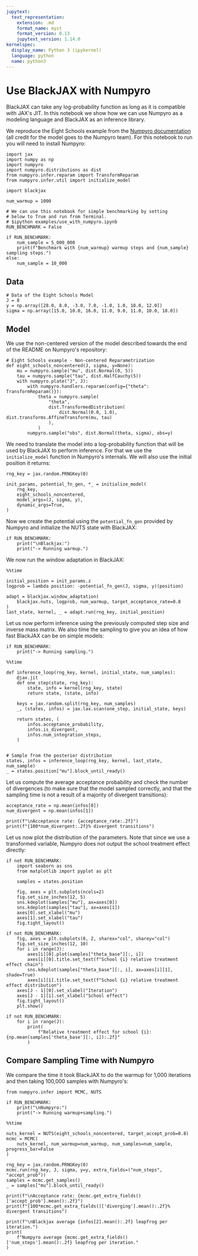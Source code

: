 ```yaml
---
jupytext:
  text_representation:
    extension: .md
    format_name: myst
    format_version: 0.13
    jupytext_version: 1.14.0
kernelspec:
  display_name: Python 3 (ipykernel)
  language: python
  name: python3
---
```


# Use BlackJAX with Numpyro

BlackJAX can take any log-probability function as long as it is compatible with JAX's JIT. In this notebook we show how we can use Numpyro as a modeling language and BlackJAX as an inference library.

We reproduce the Eight Schools example from the [Numpyro documentation](https://github.com/pyro-ppl/numpyro) (all credit for the model goes to the Numpyro team). For this notebook to run you will need to install Numpyro:


```{code-cell} ipython3
import jax
import numpy as np
import numpyro
import numpyro.distributions as dist
from numpyro.infer.reparam import TransformReparam
from numpyro.infer.util import initialize_model

import blackjax
```

```{code-cell} ipython3
num_warmup = 1000

# We can use this notebook for simple benchmarking by setting
# below to True and run from Terminal.
# $ipython examples/use_with_numpyro.ipynb
RUN_BENCHMARK = False

if RUN_BENCHMARK:
    num_sample = 5_000_000
    print(f"Benchmark with {num_warmup} warmup steps and {num_sample} sampling steps.")
else:
    num_sample = 10_000
```

## Data

```{code-cell} ipython3
# Data of the Eight Schools Model
J = 8
y = np.array([28.0, 8.0, -3.0, 7.0, -1.0, 1.0, 18.0, 12.0])
sigma = np.array([15.0, 10.0, 16.0, 11.0, 9.0, 11.0, 10.0, 18.0])
```

## Model

We use the non-centered version of the model described towards the end of the README on Numpyro's repository:

```{code-cell} ipython3
# Eight Schools example - Non-centered Reparametrization
def eight_schools_noncentered(J, sigma, y=None):
    mu = numpyro.sample("mu", dist.Normal(0, 5))
    tau = numpyro.sample("tau", dist.HalfCauchy(5))
    with numpyro.plate("J", J):
        with numpyro.handlers.reparam(config={"theta": TransformReparam()}):
            theta = numpyro.sample(
                "theta",
                dist.TransformedDistribution(
                    dist.Normal(0.0, 1.0), dist.transforms.AffineTransform(mu, tau)
                ),
            )
        numpyro.sample("obs", dist.Normal(theta, sigma), obs=y)
```

We need to translate the model into a log-probability function that will be used by BlackJAX to perform inference. For that we use the `initialize_model` function in Numpyro's internals. We will also use the initial position it returns:

```{code-cell} ipython3
rng_key = jax.random.PRNGKey(0)

init_params, potential_fn_gen, *_ = initialize_model(
    rng_key,
    eight_schools_noncentered,
    model_args=(J, sigma, y),
    dynamic_args=True,
)
```

Now we create the potential using the `potential_fn_gen` provided by Numpyro and initialize the NUTS state with BlackJAX:

```{code-cell} ipython3
if RUN_BENCHMARK:
    print("\nBlackjax:")
    print("-> Running warmup.")
```

We now run the window adaptation in BlackJAX:

```{code-cell} ipython3
%%time

initial_position = init_params.z
logprob = lambda position: -potential_fn_gen(J, sigma, y)(position)

adapt = blackjax.window_adaptation(
    blackjax.nuts, logprob, num_warmup, target_acceptance_rate=0.8
)
last_state, kernel, _ = adapt.run(rng_key, initial_position)
```

Let us now perform inference using the previously computed step size and inverse mass matrix. We also time the sampling to give you an idea of how fast BlackJAX can be on simple models:

```{code-cell} ipython3
if RUN_BENCHMARK:
    print("-> Running sampling.")
```

```{code-cell} ipython3
%%time

def inference_loop(rng_key, kernel, initial_state, num_samples):
    @jax.jit
    def one_step(state, rng_key):
        state, info = kernel(rng_key, state)
        return state, (state, info)

    keys = jax.random.split(rng_key, num_samples)
    _, (states, infos) = jax.lax.scan(one_step, initial_state, keys)

    return states, (
        infos.acceptance_probability,
        infos.is_divergent,
        infos.num_integration_steps,
    )


# Sample from the posterior distribution
states, infos = inference_loop(rng_key, kernel, last_state, num_sample)
_ = states.position["mu"].block_until_ready()
```

Let us compute the average acceptance probability and check the number of divergences (to make sure that the model sampled correctly, and that the sampling time is not a result of a majority of divergent transitions):

```{code-cell} ipython3
acceptance_rate = np.mean(infos[0])
num_divergent = np.mean(infos[1])

print(f"\nAcceptance rate: {acceptance_rate:.2f}")
print(f"{100*num_divergent:.2f}% divergent transitions")
```

Let us now plot the distribution of the parameters. Note that since we use a transformed variable, Numpyro does not output the school treatment effect directly:

```{code-cell} ipython3
if not RUN_BENCHMARK:
    import seaborn as sns
    from matplotlib import pyplot as plt

    samples = states.position

    fig, axes = plt.subplots(ncols=2)
    fig.set_size_inches(12, 5)
    sns.kdeplot(samples["mu"], ax=axes[0])
    sns.kdeplot(samples["tau"], ax=axes[1])
    axes[0].set_xlabel("mu")
    axes[1].set_xlabel("tau")
    fig.tight_layout()
```

```{code-cell} ipython3
if not RUN_BENCHMARK:
    fig, axes = plt.subplots(8, 2, sharex="col", sharey="col")
    fig.set_size_inches(12, 10)
    for i in range(J):
        axes[i][0].plot(samples["theta_base"][:, i])
        axes[i][0].title.set_text(f"School {i} relative treatment effect chain")
        sns.kdeplot(samples["theta_base"][:, i], ax=axes[i][1], shade=True)
        axes[i][1].title.set_text(f"School {i} relative treatment effect distribution")
    axes[J - 1][0].set_xlabel("Iteration")
    axes[J - 1][1].set_xlabel("School effect")
    fig.tight_layout()
    plt.show()
```

```{code-cell} ipython3
if not RUN_BENCHMARK:
    for i in range(J):
        print(
            f"Relative treatment effect for school {i}: {np.mean(samples['theta_base'][:, i]):.2f}"
        )
```

## Compare Sampling Time with Numpyro

We compare the time it took BlackJAX to do the warmup for 1,000 iterations and then taking 100,000 samples with Numpyro's:

```{code-cell} ipython3
from numpyro.infer import MCMC, NUTS
```

```{code-cell} ipython3
if RUN_BENCHMARK:
    print("\nNumpyro:")
    print("-> Running warmup+sampling.")
```

```{code-cell} ipython3
%%time

nuts_kernel = NUTS(eight_schools_noncentered, target_accept_prob=0.8)
mcmc = MCMC(
    nuts_kernel, num_warmup=num_warmup, num_samples=num_sample, progress_bar=False
)

rng_key = jax.random.PRNGKey(0)
mcmc.run(rng_key, J, sigma, y=y, extra_fields=("num_steps", "accept_prob"))
samples = mcmc.get_samples()
_ = samples["mu"].block_until_ready()
```

```{code-cell} ipython3
print(f"\nAcceptance rate: {mcmc.get_extra_fields()['accept_prob'].mean():.2f}")
print(f"{100*mcmc.get_extra_fields()['diverging'].mean():.2f}% divergent transitions")
```

```{code-cell} ipython3
print(f"\nBlackjax average {infos[2].mean():.2f} leapfrog per iteration.")
print(
    f"Numpyro average {mcmc.get_extra_fields()['num_steps'].mean():.2f} leapfrog per iteration."
)
```
